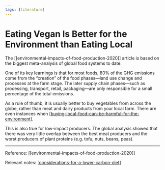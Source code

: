 ```yaml
---
tags: [literature]
---
```


# Eating Vegan Is Better for the Environment than Eating Local

The [[environmental-impacts-of-food-production-2020]] article is based on the biggest meta-analysis of global food systems to date. 

One of its key learnings is that for most foods, 80% of the GHG emissions come from the “creation” of the food phases—land use change and processes at the farm stage. The later supply chain phases—such as processing, transport, retail, packaging—are only responsible for a small percentage of the total emissions.

As a rule of thumb, it is usually better to buy vegetables from across the globe, rather than meat and dairy products from your local farm. There are even instances when [[buying-local-food-can-be-harmful-for-the-environment]].

This is also true for low-impact producers. The global analysis showed that there was very little overlap between the best meat producers and the worst producers of plant proteins (e.g. tofu, nuts, beans, peas).

---
Reference: [[environmental-impacts-of-food-production-2020]]

Relevant notes: [[considerations-for-a-lower-carbon-diet]]

[//begin]: # "Autogenerated link references for markdown compatibility"
[buying-local-food-can-be-harmful-for-the-environment]: buying-local-food-can-be-harmful-for-the-environment "Buying Local Food Can Be Harmful for the Environment"
[considerations-for-a-lower-carbon-diet]: considerations-for-a-lower-carbon-diet "Considerations for a Lower Carbon Diet"
[//end]: # "Autogenerated link references"